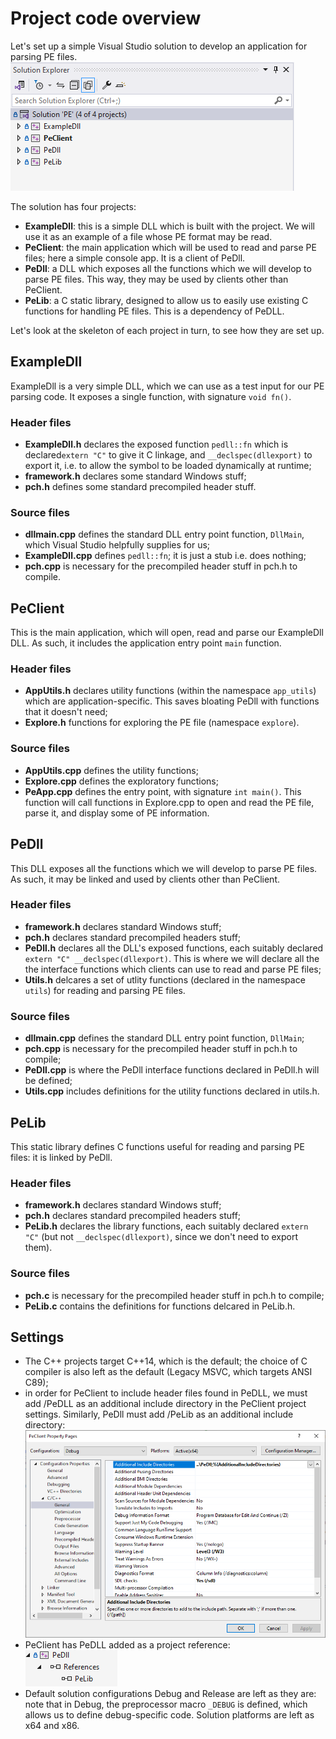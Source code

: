 # Project code overview
Let's set up a simple Visual Studio solution to develop an application for parsing PE files.
![The project as seen in the Solution Explorer](img/solution_projects.png "The project as seen in the Solution Explorer")

The solution has four projects:
- **ExampleDll**: this is a simple DLL which is built with the project. We will use it as an example of a file whose PE format may be read.
- **PeClient**: the main application which will be used to read and parse PE files; here a simple console app. It is a client of PeDll.
- **PeDll**: a DLL which exposes all the functions which we will develop to parse PE files. This way, they may be used by clients other than PeClient.
- **PeLib**: a C static library, designed to allow us to easily use existing C functions for handling PE files. This is a dependency of PeDLL.

Let's look at the skeleton of each project in turn, to see how they are set up.

## ExampleDll
ExampleDll is a very simple DLL, which we can use as a test input for our PE parsing code. It exposes a single function, with signature `void fn()`.
### Header files
- **ExampleDll.h** declares the exposed function `pedll::fn` which is declared`extern "C"` to give it C linkage, and `__declspec(dllexport)` to export it, i.e. to allow the symbol to be loaded dynamically at runtime;
- **framework.h** declares some standard Windows stuff;
- **pch.h** defines some standard precompiled header stuff.
### Source files
- **dllmain.cpp** defines the standard DLL entry point function, `DllMain`, which Visual Studio helpfully supplies for us;
- **ExampleDll.cpp** defines `pedll::fn`; it is just a stub i.e. does nothing;
- **pch.cpp** is necessary for the precompiled header stuff in pch.h to compile.

## PeClient
This is the main application, which will open, read and parse our ExampleDll DLL. As such, it includes the application entry point `main` function.
### Header files
- **AppUtils.h** declares utility functions (within the namespace `app_utils`) which are application-specific. This saves bloating PeDll with functions that it doesn't need;
- **Explore.h** functions for exploring the PE file (namespace `explore`).
### Source files
- **AppUtils.cpp** defines the utility functions;
- **Explore.cpp** defines the exploratory functions;
- **PeApp.cpp** defines the entry point, with signature `int main()`. This function will call functions in Explore.cpp to open and read the PE file, parse it, and display some of PE information.

## PeDll
This DLL exposes all the functions which we will develop to parse PE files. As such, it may be linked and used by clients other than PeClient.
### Header files
- **framework.h** declares standard Windows stuff;
- **pch.h** declares standard precompiled headers stuff;
- **PeDll.h** declares all the DLL's exposed functions, each suitably declared `extern "C" __declspec(dllexport)`. This is where we will declare all the the interface functions which clients can use to read and parse PE files;
- **Utils.h** delcares a set of utlity functions (declared in the namespace `utils`) for reading and parsing PE files.
### Source files
- **dllmain.cpp** defines the standard DLL entry point function, `DllMain`;
- **pch.cpp** is necessary for the precompiled header stuff in pch.h to compile;
- **PeDll.cpp** is where the PeDll interface functions declared in PeDll.h will be defined;
- **Utils.cpp** includes definitions for the utility functions declared in utils.h.

## PeLib
This static library defines C functions useful for reading and parsing PE files: it is linked by PeDll.
### Header files
- **framework.h** declares standard Windows stuff;
- **pch.h** declares standard precompiled headers stuff;
- **PeLib.h** declares the library functions, each suitably declared `extern "C"` (but not `__declspec(dllexport)`, since we don't need to export them).
### Source files
- **pch.c** is necessary for the precompiled header stuff in pch.h to compile;
- **PeLib.c** contains the definitions for functions delcared in PeLib.h.

## Settings
- The C++ projects target C++14, which is the default; the choice of C compiler is also left as the default (Legacy MSVC, which targets ANSI C89);
- in order for PeClient to include header files found in PeDLL, we must add /PeDLL as an additional include directory in the PeClient project settings. Similarly, PeDll must add /PeLib as an additional include directory:\
!["PeClient additional include directories"](img/peclient_additional_includes.png "PeClient additional include directories")
- PeClient has PeDLL added as a project reference:\
![PeDll as a project reference of PeClient](img/peclient_project_reference.png "PeDll as a project reference of PeClient")
- Default solution configurations Debug and Release are left as they are: note that in Debug, the preprocessor macro `_DEBUG` is defined, which allows us to define debug-specific code. Solution platforms are left as x64 and x86.

